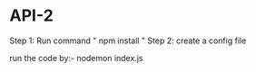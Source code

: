# API-2

Step 1: Run command " npm install "
Step 2: create a config file

run the code by:-
nodemon index.js
